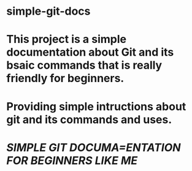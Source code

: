 # simple-git-docs
# This project is a simple documentation about Git and its bsaic commands that is really friendly for beginners.
# Providing simple intructions about git and its commands and uses.
# *SIMPLE GIT DOCUMA=ENTATION FOR BEGINNERS LIKE ME*
